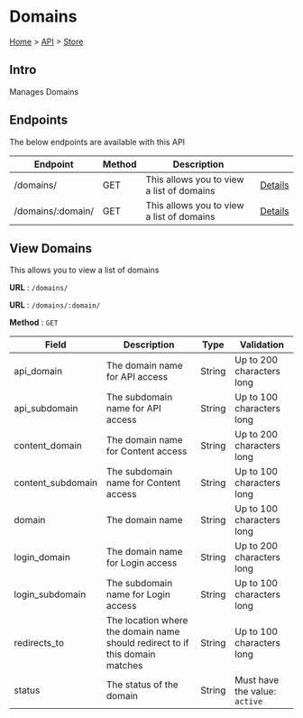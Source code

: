 # Domains
[Home](../../index.md) > [API](../index.md) > [Store](index.md)
## Intro
Manages Domains
## Endpoints
The below endpoints are available with this API

| Endpoint | Method | Description | |
| --- | --- | --- | --- |
| /domains/ | GET | This allows you to view a list of domains | [Details](#view-domains) |
| /domains/:domain/ | GET | This allows you to view a list of domains | [Details](#view-domains) |

## View Domains
This allows you to view a list of domains

**URL** : `/domains/`

**URL** : `/domains/:domain/`

**Method** : `GET`

| Field | Description | Type | Validation |
| --- | --- | --- | --- |
| api_domain | The domain name for API access | String | Up to 200 characters long |
| api_subdomain | The subdomain name for API access | String | Up to 100 characters long |
| content_domain | The domain name for Content access | String | Up to 200 characters long |
| content_subdomain | The subdomain name for Content access | String | Up to 100 characters long |
| domain | The domain name | String | Up to 100 characters long |
| login_domain | The domain name for Login access | String | Up to 200 characters long |
| login_subdomain | The subdomain name for Login access | String | Up to 100 characters long |
| redirects_to | The location where the domain name should redirect to if this domain matches | String | Up to 100 characters long |
| status | The status of the domain | String | Must have the value: `active` |
